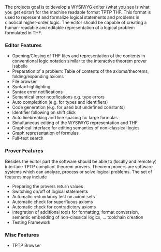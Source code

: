 The projects goal is to develop a WYSIWYG editer (what you see is what you get editor) for the machine readable format TPTP THF. This format is used to represent and formalize logical statements and problems in classical higher-order logic.
The editor should be capable of creating a human-readable and editable representation of a logical problem formulated in THF. 

### Editor Features
* Opening/Closing of THF files and representation of the contents in conventional logic notation similar to the interactive theorem prover Isabelle
* Preparation of a problem: Table of contents of the axioms/theorems, folding/expanding axioms
* File browser
* Syntax highlighting
* Syntax error notifications
* Semantical error notofications e.g. type errors
* Auto completition (e.g. for types and identifiers)
* Code generation (e.g. for used but undefined constants)
* Identifier following on shift click
* Auto linebreaking and line spacing for large formulas
* Simultaneous editing of the WYSIWYG representation and THF
* Graphical interface for editing semantics of non-classical logics
* Graph representation of formulas
* Full-text search

### Prover Features
Besides the editor part the software should be able to (locally and remotely) interface TPTP compliant theorem provers. Theorem provers are software systems which can analyze, process or solve logical problems. The set of features may include
* Preparing the provers return values
* Switching on/off of logical statements
* Automatic redundancy test on axiom sets
* Automatic check for superfluous axioms
* Automatic check for contradictory axioms
* Integration of additional tools for formatting, format conversion, semantic embedding of non-classical logics, ... toolchain creation
* Testing Framework

### Misc Features
* TPTP Browser
